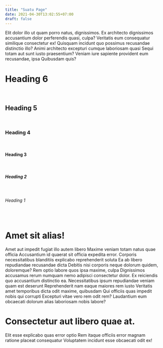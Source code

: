 ```yaml
---
title: "Suatu Page"
date: 2021-04-30T13:02:55+07:00
draft: false
---
```


Elit dolor illo ut quam porro natus, dignissimos. Ex architecto dignissimos accusantium dolor perferendis quasi, culpa? Veritatis eum consequatur similique consectetur ex! Quisquam incidunt quo possimus recusandae distinctio illo? Animi architecto excepturi cumque laboriosam quasi Sequi totam aut sunt iusto praesentium? Veniam iure sapiente provident eum recusandae, ipsa Quibusdam quis?

# Heading 6

&nbsp;

## Heading 5

&nbsp;

### Heading 4

&nbsp;

#### Heading 3

&nbsp;

##### Heading 2

&nbsp;

###### Heading 1

&nbsp;

# Amet sit alias!

Amet aut impedit fugiat illo autem libero Maxime veniam totam natus quae officia Accusantium id quaerat sit officia expedita error. Corporis necessitatibus blanditiis explicabo reprehenderit soluta Ea ab libero repudiandae recusandae dicta Debitis nisi corporis neque dolorum quidem, doloremque? Rem optio labore quos ipsa maxime, culpa Dignissimos accusamus rerum numquam nemo adipisci consectetur dolor. Ex reiciendis quo accusantium distinctio ea. Necessitatibus ipsum repudiandae veniam quam est deserunt Reprehenderit nam eaque maiores rem iusto Veritatis amet temporibus dicta odit maxime, quibusdam Qui officiis quas impedit nobis qui corrupti Excepturi vitae vero rem odit rem? Laudantium eum obcaecati dolorum alias laboriosam nobis labore?

# Consectetur aut libero quae at.

Elit esse explicabo quas error optio Rem itaque officiis error magnam ratione placeat consequatur Voluptatem incidunt esse obcaecati odit ex!


